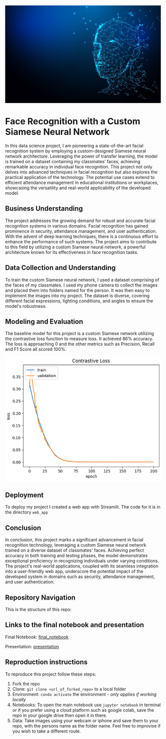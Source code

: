 ![face_recognition](./images/synthetic-data-1024x640.jpg)

# Face Recognition with a Custom Siamese Neural Network

In this data science project, I am pioneering a state-of-the-art facial recognition system by employing a custom-designed Siamese neural network architecture. Leveraging the power of transfer learning, the model is trained on a dataset containing my classmates' faces, achieving remarkable accuracy in individual face recognition. This project not only delves into advanced techniques in facial recognition but also explores the practical application of the technology. The potential use cases extend to efficient attendance management in educational institutions or workplaces, showcasing the versatility and real-world applicability of the developed model.

## Business Understanding

The project addresses the growing demand for robust and accurate facial recognition systems in various domains. Facial recognition has gained prominence in security, attendance management, and user authentication. With the advent of deep learning techniques, there is a continuous effort to enhance the performance of such systems. The project aims to contribute to this field by utilizing a custom Siamese neural network, a powerful architecture known for its effectiveness in face recognition tasks.

## Data Collection and Understanding

To train the custom Siamese neural network, I used a dataset comprising of the faces of my classmates. I used my phone camera to collect the images and placed them into folders named for the person. It was then easy to implement the images into my project. The dataset is diverse, covering different facial expressions, lighting conditions, and angles to ensure the model's robustness.

## Modeling and Evaluation

The baseline model for this project is a custom Siamese network utilizing the contrastive loss function to measure loss. It achieved 86% accuracy. The loss is approaching 0 and the other metrics such as Precision, Recall and F1 Score all scored 100%.

![model_loss](./images/loss.png)

## Deployment

To deploy my project I created a web app with Streamlit. The code for it is in the directory `web_app`

## Conclusion

In conclusion, this project marks a significant advancement in facial recognition technology, leveraging a custom Siamese neural network trained on a diverse dataset of classmates' faces. Achieving perfect accuracy in both training and testing phases, the model demonstrates exceptional proficiency in recognizing individuals under varying conditions. The project's real-world applications, coupled with its seamless integration into a user-friendly web app, underscore the potential impact of the developed system in domains such as security, attendance management, and user authentication. 

## Repository Navigation

This is the structure of this repo:

## Links to the final notebook and presentation

Final Notebook: [final_notebook]()

Presentation: [presentation](https://github.com/nechamab/face_recognition/blob/main/presentation.pdf)

## Reproduction instructions

To reproduce this project follow these steps:

1. Fork the repo
2. Clone: `git clone <url_of_forked_repo>` to a local folder
3. Environment: `conda activate` the environment - _only applies if working locally_
4. Notebooks: To open the main notebook use `jupyter notebook` in terminal or if you prefer using a cloud platform such as google colab, save the repo in your google drive then open it in there.
5. Data: Take images using your webcam or iphone and save them to your repo, with the persons name as the folder name. Feel free to improvise if you wish to take a different route.

